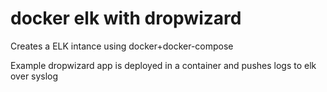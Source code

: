 # docker elk with dropwizard

Creates a ELK intance using docker+docker-compose

Example dropwizard app is deployed in a container and pushes logs to elk over syslog
